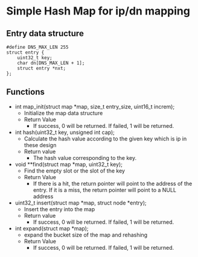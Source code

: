 # Simple Hash Map for ip/dn mapping

## Entry data structure
```sh=
#define DNS_MAX_LEN 255
struct entry {
	uint32_t key;
	char dn[DNS_MAX_LEN + 1];
	struct entry *nxt;
};
```

## Functions
- int map_init(struct map *map, size_t entry_size, uint16_t increm);
	- Initialize the map data structure
	- Return Value
		- If success, 0 will be returned. If failed, 1 will be returned.
- int hash(uint32_t key, unsigned int cap); 
	- Calculate the hash value according to the given key which is ip in these design
	- Return value
		- The hash value corresponding to the key.
- void **find(struct map *map, uint32_t key);
	- Find the empty slot or the slot of the key
	- Return Value
		- If there is a hit, the return pointer will point to the address of the entry. If it is a miss, the return pointer will point to a NULL address
- uint32_t insert(struct map *map, struct node *entry);
	- Insert the entry into the map
	- Return value
		- If success, 0 will be returned. If failed, 1 will be returned.
- int expand(struct map *map);
	- expand the bucket size of the map and rehashing
	- Return Value
		- If success, 0 will be returned. If failed, 1 will be returned.

